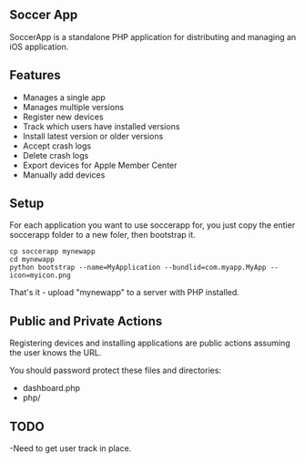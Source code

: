 ## Soccer App ##

SoccerApp is a standalone PHP application for distributing and managing an iOS application.

## Features ##

* Manages a single app
* Manages multiple versions
* Register new devices
* Track which users have installed versions
* Install latest version or older versions
* Accept crash logs
* Delete crash logs
* Export devices for Apple Member Center
* Manually add devices

## Setup ##

For each application you want to use soccerapp for, you just copy the entier soccerapp folder to a new foler, then bootstrap it.

    cp soccerapp mynewapp
    cd mynewapp
    python bootstrap --name=MyApplication --bundlid=com.myapp.MyApp --icon=myicon.png

That's it - upload "mynewapp" to a server with PHP installed.

## Public and Private Actions ##

Registering devices and installing applications are public actions assuming the user knows the URL.

You should password protect these files and directories:

* dashboard.php
* php/

## TODO ##

-Need to get user track in  place.
